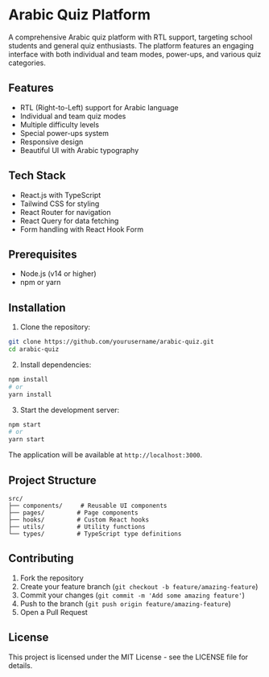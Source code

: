 # Arabic Quiz Platform

A comprehensive Arabic quiz platform with RTL support, targeting school students and general quiz enthusiasts. The platform features an engaging interface with both individual and team modes, power-ups, and various quiz categories.

## Features

- RTL (Right-to-Left) support for Arabic language
- Individual and team quiz modes
- Multiple difficulty levels
- Special power-ups system
- Responsive design
- Beautiful UI with Arabic typography

## Tech Stack

- React.js with TypeScript
- Tailwind CSS for styling
- React Router for navigation
- React Query for data fetching
- Form handling with React Hook Form

## Prerequisites

- Node.js (v14 or higher)
- npm or yarn

## Installation

1. Clone the repository:
```bash
git clone https://github.com/yourusername/arabic-quiz.git
cd arabic-quiz
```

2. Install dependencies:
```bash
npm install
# or
yarn install
```

3. Start the development server:
```bash
npm start
# or
yarn start
```

The application will be available at `http://localhost:3000`.

## Project Structure

```
src/
├── components/     # Reusable UI components
├── pages/         # Page components
├── hooks/         # Custom React hooks
├── utils/         # Utility functions
└── types/         # TypeScript type definitions
```

## Contributing

1. Fork the repository
2. Create your feature branch (`git checkout -b feature/amazing-feature`)
3. Commit your changes (`git commit -m 'Add some amazing feature'`)
4. Push to the branch (`git push origin feature/amazing-feature`)
5. Open a Pull Request

## License

This project is licensed under the MIT License - see the LICENSE file for details. 